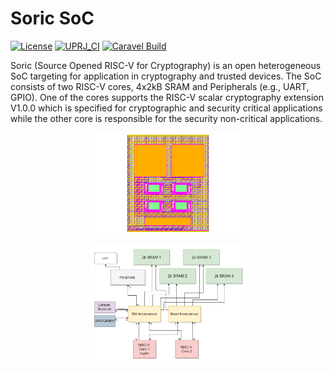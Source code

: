 # Soric SoC

[![License](https://img.shields.io/badge/License-Apache%202.0-blue.svg)](https://opensource.org/licenses/Apache-2.0) [![UPRJ_CI](https://github.com/efabless/caravel_project_example/actions/workflows/user_project_ci.yml/badge.svg)](https://github.com/efabless/caravel_project_example/actions/workflows/user_project_ci.yml) [![Caravel Build](https://github.com/efabless/caravel_project_example/actions/workflows/caravel_build.yml/badge.svg)](https://github.com/efabless/caravel_project_example/actions/workflows/caravel_build.yml)

Soric (Source Opened RISC-V for Cryptography) is an open heterogeneous SoC targeting for application in cryptography and trusted devices. The SoC consists of two RISC-V cores, 4x2kB SRAM and Peripherals (e.g., UART, GPIO). One of the cores supports the RISC-V scalar cryptography extension V1.0.0 which is specified for cryptographic and security critical applications while the other core is responsible for the security non-critical applications.

   <p align="center">
   <img src="./bin/soric.png" width="50%" height="50%">
   </p>

   <p align="center">
   <img src="./bin/soc.png" width="50%" height="50%">
   </p>

